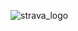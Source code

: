 ![strava_logo](https://github.com/A21N/Logo_Strava/assets/141419890/8560c654-0ff4-4ca0-816b-e9e31e86dfd5)
